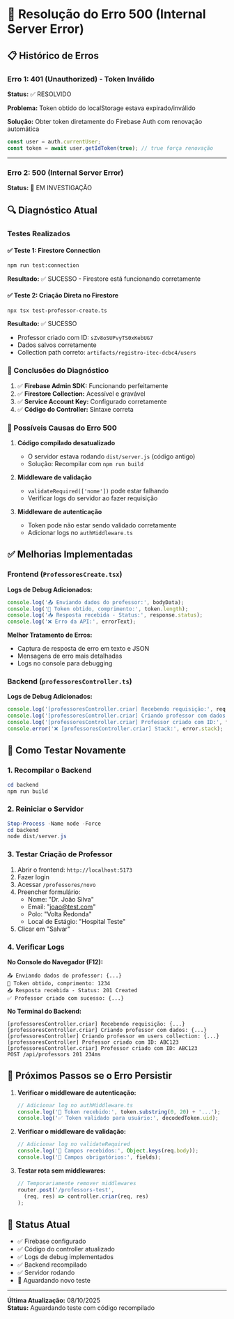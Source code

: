 # 🔧 Resolução do Erro 500 (Internal Server Error)

## 📋 Histórico de Erros

### Erro 1: 401 (Unauthorized) - Token Inválido
**Status:** ✅ RESOLVIDO

**Problema:** Token obtido do localStorage estava expirado/inválido

**Solução:** Obter token diretamente do Firebase Auth com renovação automática
```typescript
const user = auth.currentUser;
const token = await user.getIdToken(true); // true força renovação
```

---

### Erro 2: 500 (Internal Server Error)
**Status:** 🔄 EM INVESTIGAÇÃO

## 🔍 Diagnóstico Atual

### Testes Realizados

#### ✅ Teste 1: Firestore Connection
```bash
npm run test:connection
```
**Resultado:** ✅ SUCESSO - Firestore está funcionando corretamente

#### ✅ Teste 2: Criação Direta no Firestore
```bash
npx tsx test-professor-create.ts
```
**Resultado:** ✅ SUCESSO
- Professor criado com ID: `sZv8oSUPvyTS0xKebUG7`
- Dados salvos corretamente
- Collection path correto: `artifacts/registro-itec-dcbc4/users`

### 🎯 Conclusões do Diagnóstico

1. ✅ **Firebase Admin SDK:** Funcionando perfeitamente
2. ✅ **Firestore Collection:** Acessível e gravável
3. ✅ **Service Account Key:** Configurado corretamente
4. ✅ **Código do Controller:** Sintaxe correta

### 🔴 Possíveis Causas do Erro 500

1. **Código compilado desatualizado**
   - O servidor estava rodando `dist/server.js` (código antigo)
   - Solução: Recompilar com `npm run build`

2. **Middleware de validação**
   - `validateRequired(['nome'])` pode estar falhando
   - Verificar logs do servidor ao fazer requisição

3. **Middleware de autenticação**
   - Token pode não estar sendo validado corretamente
   - Adicionar logs no `authMiddleware.ts`

## ✅ Melhorias Implementadas

### Frontend (`ProfessoresCreate.tsx`)

**Logs de Debug Adicionados:**
```typescript
console.log('📤 Enviando dados do professor:', bodyData);
console.log('🔑 Token obtido, comprimento:', token.length);
console.log('📥 Resposta recebida - Status:', response.status);
console.log('❌ Erro da API:', errorText);
```

**Melhor Tratamento de Erros:**
- Captura de resposta de erro em texto e JSON
- Mensagens de erro mais detalhadas
- Logs no console para debugging

### Backend (`professoresController.ts`)

**Logs de Debug Adicionados:**
```typescript
console.log('[professoresController.criar] Recebendo requisição:', req.body);
console.log('[professoresController.criar] Criando professor com dados:', dadosProfessor);
console.log('[professoresController.criar] Professor criado com ID:', firebaseId);
console.error('❌ [professoresController.criar] Stack:', error.stack);
```

## 🚀 Como Testar Novamente

### 1. Recompilar o Backend
```powershell
cd backend
npm run build
```

### 2. Reiniciar o Servidor
```powershell
Stop-Process -Name node -Force
cd backend
node dist/server.js
```

### 3. Testar Criação de Professor

1. Abrir o frontend: `http://localhost:5173`
2. Fazer login
3. Acessar `/professores/novo`
4. Preencher formulário:
   - Nome: "Dr. João Silva"
   - Email: "joao@test.com"
   - Polo: "Volta Redonda"
   - Local de Estágio: "Hospital Teste"
5. Clicar em "Salvar"

### 4. Verificar Logs

**No Console do Navegador (F12):**
```
📤 Enviando dados do professor: {...}
🔑 Token obtido, comprimento: 1234
📥 Resposta recebida - Status: 201 Created
✅ Professor criado com sucesso: {...}
```

**No Terminal do Backend:**
```
[professoresController.criar] Recebendo requisição: {...}
[professoresController.criar] Criando professor com dados: {...}
[professoresController] Criando professor em users collection: {...}
[professoresController] Professor criado com ID: ABC123
[professoresController.criar] Professor criado com ID: ABC123
POST /api/professors 201 234ms
```

## 📝 Próximos Passos se o Erro Persistir

1. **Verificar o middleware de autenticação:**
   ```typescript
   // Adicionar log no authMiddleware.ts
   console.log('🔐 Token recebido:', token.substring(0, 20) + '...');
   console.log('✅ Token validado para usuário:', decodedToken.uid);
   ```

2. **Verificar o middleware de validação:**
   ```typescript
   // Adicionar log no validateRequired
   console.log('📝 Campos recebidos:', Object.keys(req.body));
   console.log('📝 Campos obrigatórios:', fields);
   ```

3. **Testar rota sem middlewares:**
   ```typescript
   // Temporariamente remover middlewares
   router.post('/professors-test',
     (req, res) => controller.criar(req, res)
   );
   ```

## 🎯 Status Atual

- ✅ Firebase configurado
- ✅ Código do controller atualizado
- ✅ Logs de debug implementados
- ✅ Backend recompilado
- ✅ Servidor rodando
- 🔄 Aguardando novo teste

---

**Última Atualização:** 08/10/2025  
**Status:** Aguardando teste com código recompilado

